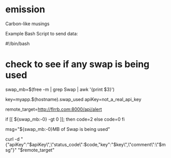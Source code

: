emission
========

Carbon-like musings

Example Bash Script to send data:

#!/bin/bash

# check to see if any swap is being used
swap_mb=$(free -m | grep Swap | awk '{print $3}')

key=myapp.$(hostname).swap_used
apiKey=not_a_real_api_key

remote_target=http://flrrb.com:8000/api/alert

if [[ ${swap_mb:-0} -gt 0 ]]; then
	code=2
else
	code=0
fi

msg="${swap_mb:-0}MB of Swap is being used"

curl -d "{\"apiKey\":\"$apiKey\",\"status_code\":$code,\"key\":\"$key\",\"comment\":\"$msg\"}" "$remote_target"
